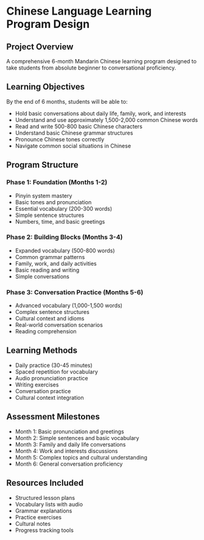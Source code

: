 # Chinese Language Learning Program Design

## Project Overview
A comprehensive 6-month Mandarin Chinese learning program designed to take students from absolute beginner to conversational proficiency.

## Learning Objectives
By the end of 6 months, students will be able to:
- Hold basic conversations about daily life, family, work, and interests
- Understand and use approximately 1,500-2,000 common Chinese words
- Read and write 500-800 basic Chinese characters
- Understand basic Chinese grammar structures
- Pronounce Chinese tones correctly
- Navigate common social situations in Chinese

## Program Structure

### Phase 1: Foundation (Months 1-2)
- Pinyin system mastery
- Basic tones and pronunciation
- Essential vocabulary (200-300 words)
- Simple sentence structures
- Numbers, time, and basic greetings

### Phase 2: Building Blocks (Months 3-4)
- Expanded vocabulary (500-800 words)
- Common grammar patterns
- Family, work, and daily activities
- Basic reading and writing
- Simple conversations

### Phase 3: Conversation Practice (Months 5-6)
- Advanced vocabulary (1,000-1,500 words)
- Complex sentence structures
- Cultural context and idioms
- Real-world conversation scenarios
- Reading comprehension

## Learning Methods
- Daily practice (30-45 minutes)
- Spaced repetition for vocabulary
- Audio pronunciation practice
- Writing exercises
- Conversation practice
- Cultural context integration

## Assessment Milestones
- Month 1: Basic pronunciation and greetings
- Month 2: Simple sentences and basic vocabulary
- Month 3: Family and daily life conversations
- Month 4: Work and interests discussions
- Month 5: Complex topics and cultural understanding
- Month 6: General conversation proficiency

## Resources Included
- Structured lesson plans
- Vocabulary lists with audio
- Grammar explanations
- Practice exercises
- Cultural notes
- Progress tracking tools
